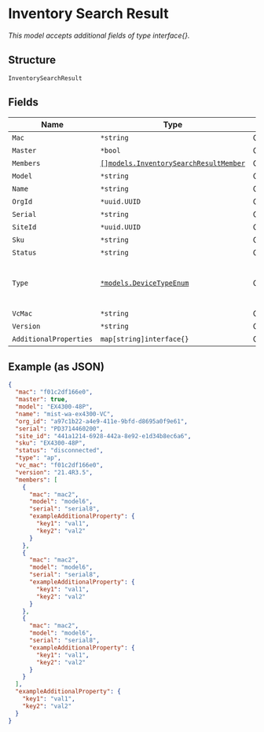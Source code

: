 
# Inventory Search Result

*This model accepts additional fields of type interface{}.*

## Structure

`InventorySearchResult`

## Fields

| Name | Type | Tags | Description |
|  --- | --- | --- | --- |
| `Mac` | `*string` | Optional | - |
| `Master` | `*bool` | Optional | - |
| `Members` | [`[]models.InventorySearchResultMember`](../../doc/models/inventory-search-result-member.md) | Optional | - |
| `Model` | `*string` | Optional | - |
| `Name` | `*string` | Optional | - |
| `OrgId` | `*uuid.UUID` | Optional | - |
| `Serial` | `*string` | Optional | - |
| `SiteId` | `*uuid.UUID` | Optional | - |
| `Sku` | `*string` | Optional | - |
| `Status` | `*string` | Optional | - |
| `Type` | [`*models.DeviceTypeEnum`](../../doc/models/device-type-enum.md) | Optional | enum: `ap`, `gateway`, `switch`<br>**Default**: `"ap"` |
| `VcMac` | `*string` | Optional | - |
| `Version` | `*string` | Optional | - |
| `AdditionalProperties` | `map[string]interface{}` | Optional | - |

## Example (as JSON)

```json
{
  "mac": "f01c2df166e0",
  "master": true,
  "model": "EX4300-48P",
  "name": "mist-wa-ex4300-VC",
  "org_id": "a97c1b22-a4e9-411e-9bfd-d8695a0f9e61",
  "serial": "PD3714460200",
  "site_id": "441a1214-6928-442a-8e92-e1d34b8ec6a6",
  "sku": "EX4300-48P",
  "status": "disconnected",
  "type": "ap",
  "vc_mac": "f01c2df166e0",
  "version": "21.4R3.5",
  "members": [
    {
      "mac": "mac2",
      "model": "model6",
      "serial": "serial8",
      "exampleAdditionalProperty": {
        "key1": "val1",
        "key2": "val2"
      }
    },
    {
      "mac": "mac2",
      "model": "model6",
      "serial": "serial8",
      "exampleAdditionalProperty": {
        "key1": "val1",
        "key2": "val2"
      }
    },
    {
      "mac": "mac2",
      "model": "model6",
      "serial": "serial8",
      "exampleAdditionalProperty": {
        "key1": "val1",
        "key2": "val2"
      }
    }
  ],
  "exampleAdditionalProperty": {
    "key1": "val1",
    "key2": "val2"
  }
}
```

